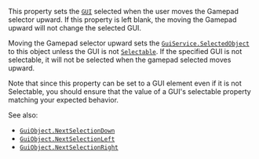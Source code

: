 This property sets the [`GUI`](https://create.roblox.com/docs/reference/engine/classes/GuiObject) selected when the user moves
the Gamepad selector upward. If this property is left blank, the moving
the Gamepad upward will not change the selected GUI.

Moving the Gamepad selector upward sets the
[`GuiService.SelectedObject`](https://create.roblox.com/docs/reference/engine/classes/GuiService#SelectedObject) to this object unless the GUI is not
[`Selectable`](https://create.roblox.com/docs/reference/engine/classes/GuiObject#Selectable). If the specified GUI is not
selectable, it will not be selected when the gamepad selected moves
upward.

Note that since this property can be set to a GUI element even if it is
not Selectable, you should ensure that the value of a GUI's selectable
property matching your expected behavior.

See also:

- [`GuiObject.NextSelectionDown`](https://create.roblox.com/docs/reference/engine/classes/GuiObject#NextSelectionDown)
- [`GuiObject.NextSelectionLeft`](https://create.roblox.com/docs/reference/engine/classes/GuiObject#NextSelectionLeft)
- [`GuiObject.NextSelectionRight`](https://create.roblox.com/docs/reference/engine/classes/GuiObject#NextSelectionRight)
